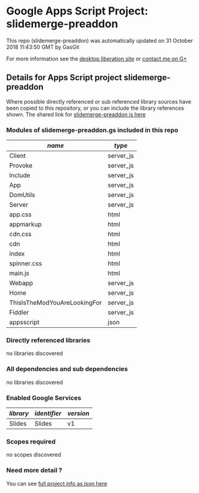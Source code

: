 # Google Apps Script Project: slidemerge-preaddon
This repo (slidemerge-preaddon) was automatically updated on 31 October 2018 11:43:50 GMT by GasGit

For more information see the [desktop liberation site](http://ramblings.mcpher.com/Home/excelquirks/drivesdk/gettinggithubready "desktop liberation") or [contact me on G+](https://plus.google.com/+BruceMcpherson "Bruce McPherson - GDE")
## Details for Apps Script project slidemerge-preaddon
Where possible directly referenced or sub referenced library sources have been copied to this repository, or you can include the library references shown. 
The shared link for [slidemerge-preaddon is here](https://script.google.com/d/1nwWTZEXMKX78L3AUF-9jdS3b-JOger-r4gz72ziAsx1q4oldTH8llgoB/edit?usp=sharing "open in the GAS IDE")

### Modules of slidemerge-preaddon.gs included in this repo
*name*|*type*
--- | --- 
Client| server_js
Provoke| server_js
Include| server_js
App| server_js
DomUtils| server_js
Server| server_js
app.css| html
appmarkup| html
cdn.css| html
cdn| html
index| html
spinner.css| html
main.js| html
Webapp| server_js
Home| server_js
ThisIsTheModYouAreLookingFor| server_js
Fiddler| server_js
appsscript| json
### Directly referenced libraries
no libraries discovered
### All dependencies and sub dependencies
no libraries discovered
### Enabled Google Services
*library*|*identifier*|*version*
--- | --- | --- 
Slides| Slides|v1
### Scopes required
no scopes discovered
### Need more detail ?
You can see [full project info as json here](info.json)

